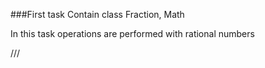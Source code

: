 ###First task
Сontain class Fraction, Math

In this task operations are performed with rational numbers

///

